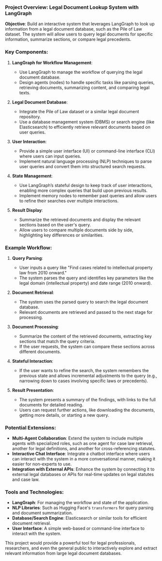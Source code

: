 ### Project Overview: Legal Document Lookup System with LangGraph

**Objective**: Build an interactive system that leverages LangGraph to look up information from a legal document database, such as the Pile of Law dataset. The system will allow users to query legal documents for specific information, summarize sections, or compare legal precedents.

### Key Components:

1. **LangGraph for Workflow Management**:
   - Use LangGraph to manage the workflow of querying the legal document database.
   - Design agents (nodes) to handle specific tasks like parsing queries, retrieving documents, summarizing content, and comparing legal texts.

2. **Legal Document Database**:
   - Integrate the Pile of Law dataset or a similar legal document repository.
   - Use a database management system (DBMS) or search engine (like Elasticsearch) to efficiently retrieve relevant documents based on user queries.

3. **User Interaction**:
   - Provide a simple user interface (UI) or command-line interface (CLI) where users can input queries.
   - Implement natural language processing (NLP) techniques to parse user queries and convert them into structured search requests.

4. **State Management**:
   - Use LangGraph’s stateful design to keep track of user interactions, enabling more complex queries that build upon previous results.
   - Implement memory nodes to remember past queries and allow users to refine their searches over multiple interactions.

5. **Result Display**:
   - Summarize the retrieved documents and display the relevant sections based on the user's query.
   - Allow users to compare multiple documents side by side, highlighting key differences or similarities.

### Example Workflow:

1. **Query Parsing**:
   - User inputs a query like "Find cases related to intellectual property law from 2010 onward."
   - The system parses the query and identifies key parameters like the legal domain (intellectual property) and date range (2010 onward).

2. **Document Retrieval**:
   - The system uses the parsed query to search the legal document database.
   - Relevant documents are retrieved and passed to the next stage for processing.

3. **Document Processing**:
   - Summarize the content of the retrieved documents, extracting key sections that match the query criteria.
   - If the user requests, the system can compare these sections across different documents.

4. **Stateful Interaction**:
   - If the user wants to refine the search, the system remembers the previous state and allows incremental adjustments to the query (e.g., narrowing down to cases involving specific laws or precedents).

5. **Result Presentation**:
   - The system presents a summary of the findings, with links to the full documents for detailed reading.
   - Users can request further actions, like downloading the documents, getting more details, or starting a new query.

### Potential Extensions:

- **Multi-Agent Collaboration**: Extend the system to include multiple agents with specialized roles, such as one agent for case law retrieval, another for legal definitions, and another for cross-referencing statutes.
- **Interactive Chat Interface**: Integrate a chatbot interface where users can interact with the system in a more conversational manner, making it easier for non-experts to use.
- **Integration with External APIs**: Enhance the system by connecting it to external legal databases or APIs for real-time updates on legal statutes and case law.

### Tools and Technologies:

- **LangGraph**: For managing the workflow and state of the application.
- **NLP Libraries**: Such as Hugging Face's `transformers` for query parsing and document summarization.
- **Database/Search Engine**: Elasticsearch or similar tools for efficient document retrieval.
- **User Interface**: A simple web-based or command-line interface to interact with the system.

This project would provide a powerful tool for legal professionals, researchers, and even the general public to interactively explore and extract relevant information from large legal document databases.
